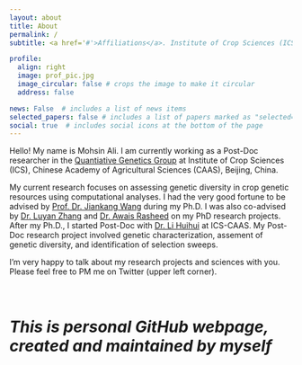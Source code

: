```yaml
---
layout: about
title: About
permalink: /
subtitle: <a href='#'>Affiliations</a>. Institute of Crop Sciences (ICS), Chinese Academy of Agricultural Sciences (CAAS), Beijing, China.

profile:
  align: right
  image: prof_pic.jpg
  image_circular: false # crops the image to make it circular
  address: false

news: False  # includes a list of news items
selected_papers: false # includes a list of papers marked as "selected={true}"
social: true  # includes social icons at the bottom of the page
---
```


Hello! My name is Mohsin Ali. I am currently working as a Post-Doc researcher in the [Quantiative Genetics Group](https://isbreeding.caas.cn/) at Institute of Crop Sciences (ICS), Chinese Academy of Agricultural Sciences (CAAS), Beijing, China. 

My current research focuses on assessing genetic diversity in crop genetic resources using computational analyses. I had the very good fortune to be advised by [Prof. Dr. Jiankang Wang](https://isbreedingen.caas.cn/member/staff/294609.htm) during my Ph.D. I was also co-advised by [Dr. Luyan Zhang](https://isbreedingen.caas.cn/member/staff/294611.htm) and [Dr. Awais Rasheed](http://www.qau.edu.pk/profile.php?id=804030) on my PhD research projects. After my Ph.D., I started Post-Doc with [Dr. Li Huihui](https://isbreedingen.caas.cn/member/staff/294610.htm) at ICS-CAAS. My Post-Doc research project involved genetic characterization, assement of genetic diversity, and identification of selection sweeps.  

I’m very happy to talk about my research projects and sciences with you. Please feel free to PM me on Twitter (upper left corner).  
<br/><br/>  
# _This is personal GitHub webpage, created and maintained by myself_